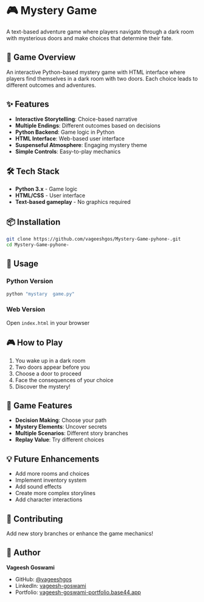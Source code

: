 # 🎮 Mystery Game

A text-based adventure game where players navigate through a dark room with mysterious doors and make choices that determine their fate.

## 🎯 Game Overview

An interactive Python-based mystery game with HTML interface where players find themselves in a dark room with two doors. Each choice leads to different outcomes and adventures.

## ✨ Features

- **Interactive Storytelling**: Choice-based narrative
- **Multiple Endings**: Different outcomes based on decisions
- **Python Backend**: Game logic in Python
- **HTML Interface**: Web-based user interface
- **Suspenseful Atmosphere**: Engaging mystery theme
- **Simple Controls**: Easy-to-play mechanics

## 🛠️ Tech Stack

- **Python 3.x** - Game logic
- **HTML/CSS** - User interface
- **Text-based gameplay** - No graphics required

## 📦 Installation

```bash
git clone https://github.com/vageeshgos/Mystery-Game-pyhone-.git
cd Mystery-Game-pyhone-
```

## 🚀 Usage

### Python Version
```bash
python "mystary  game.py"
```

### Web Version
Open `index.html` in your browser

## 🎮 How to Play

1. You wake up in a dark room
2. Two doors appear before you
3. Choose a door to proceed
4. Face the consequences of your choice
5. Discover the mystery!

## 🌟 Game Features

- **Decision Making**: Choose your path
- **Mystery Elements**: Uncover secrets
- **Multiple Scenarios**: Different story branches
- **Replay Value**: Try different choices

## 💡 Future Enhancements

- Add more rooms and choices
- Implement inventory system
- Add sound effects
- Create more complex storylines
- Add character interactions

## 🤝 Contributing

Add new story branches or enhance the game mechanics!

## 👤 Author

**Vageesh Goswami**
- GitHub: [@vageeshgos](https://github.com/vageeshgos)
- LinkedIn: [vageesh-goswami](https://www.linkedin.com/in/vageesh-goswami/)
- Portfolio: [vageesh-goswami-portfolio.base44.app](https://vageesh-goswami-portfolio.base44.app/)
